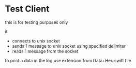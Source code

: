 # Test Client

this is for testing purposes only
 
it 
* connects to unix socket
* sends 1 message to unix socket using specified delimiter
* reads 1 message from the socket

to print a data in the log use extension from Data+Hex.swift file

